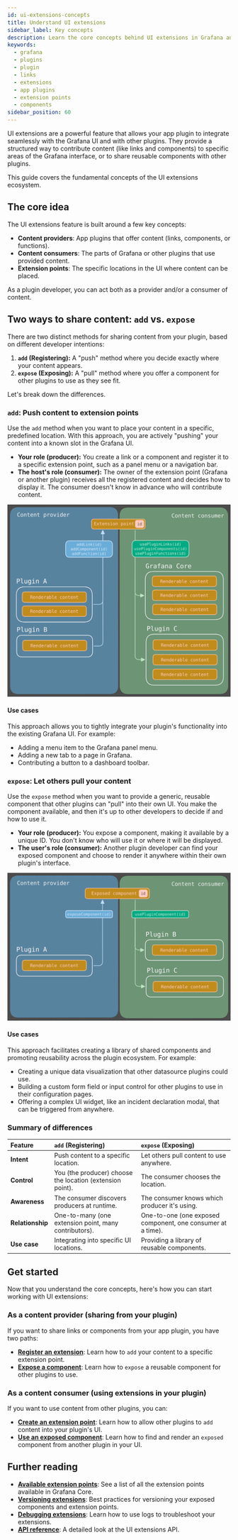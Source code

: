 ```yaml
---
id: ui-extensions-concepts
title: Understand UI extensions
sidebar_label: Key concepts
description: Learn the core concepts behind UI extensions in Grafana and how they enable plugins to interact with each other.
keywords:
  - grafana
  - plugins
  - plugin
  - links
  - extensions
  - app plugins
  - extension points
  - components
sidebar_position: 60
---
```


UI extensions are a powerful feature that allows your app plugin to integrate seamlessly with the Grafana UI and with other plugins. They provide a structured way to contribute content (like links and components) to specific areas of the Grafana interface, or to share reusable components with other plugins.

This guide covers the fundamental concepts of the UI extensions ecosystem.

## The core idea 

The UI extensions feature is built around a few key concepts:

- **Content providers**: App plugins that offer content (links, components, or functions).
- **Content consumers**: The parts of Grafana or other plugins that use provided content.
- **Extension points**: The specific locations in the UI where content can be placed.

As a plugin developer, you can act both as a provider and/or a consumer of content.

## Two ways to share content: `add` vs. `expose`

There are two distinct methods for sharing content from your plugin, based on different developer intentions:

1.  **`add` (Registering):** A "push" method where you decide exactly where your content appears.
2.  **`expose` (Exposing):** A "pull" method where you offer a component for other plugins to use as they see fit.

Let's break down the differences.

### `add`: Push content to extension points

Use the `add` method when you want to place your content in a specific, predefined location. With this approach, you are actively "pushing" your content into a known slot in the Grafana UI.

- **Your role (producer):** You create a link or a component and register it to a specific extension point, such as a panel menu or a navigation bar.
- **The host's role (consumer):** The owner of the extension point (Grafana or another plugin) receives all the registered content and decides how to display it. The consumer doesn't know in advance who will contribute content.

![Add APIs flow](./images/ui-extensions-add-flow.svg)

#### Use cases 

This approach allows you to tightly integrate your plugin's functionality into the existing Grafana UI. For example:

- Adding a menu item to the Grafana panel menu.
- Adding a new tab to a page in Grafana.
- Contributing a button to a dashboard toolbar.

### `expose`: Let others pull your content

Use the `expose` method when you want to provide a generic, reusable component that other plugins can "pull" into their own UI. You make the component available, and then it's up to other developers to decide if and how to use it.

- **Your role (producer):** You expose a component, making it available by a unique ID. You don't know who will use it or where it will be displayed.
- **The user's role (consumer):** Another plugin developer can find your exposed component and choose to render it anywhere within their own plugin's interface.

![Expose APIs flow](./images/ui-extensions-expose-flow.svg)

#### Use cases 

This approach facilitates creating a library of shared components and promoting reusability across the plugin ecosystem. For example:

- Creating a unique data visualization that other datasource plugins could use.
- Building a custom form field or input control for other plugins to use in their configuration pages.
- Offering a complex UI widget, like an incident declaration modal, that can be triggered from anywhere.

### Summary of differences

| Feature          | `add` (Registering)                                       | `expose` (Exposing)                                         |
| :--------------- | :-------------------------------------------------------- | :---------------------------------------------------------- |
| **Intent**       | Push content to a specific location.                       | Let others pull content to use anywhere.                     |
| **Control**      | You (the producer) choose the location (extension point). | The consumer chooses the location.                          |
| **Awareness**    | The consumer discovers producers at runtime.              | The consumer knows which producer it's using.               |
| **Relationship** | One-to-many (one extension point, many contributors).     | One-to-one (one exposed component, one consumer at a time). |
| **Use case**     | Integrating into specific UI locations.                   | Providing a library of reusable components.                 |

## Get started

Now that you understand the core concepts, here's how you can start working with UI extensions:

### As a content provider (sharing from your plugin)

If you want to share links or components from your app plugin, you have two paths:

- [**Register an extension**](../how-to-guides/ui-extensions/register-an-extension.md): Learn how to `add` your content to a specific extension point.
- [**Expose a component**](../how-to-guides/ui-extensions/expose-a-component.md): Learn how to `expose` a reusable component for other plugins to use.

### As a content consumer (using extensions in your plugin)

If you want to use content from other plugins, you can:

- [**Create an extension point**](../how-to-guides/ui-extensions/create-an-extension-point.md): Learn how to allow other plugins to `add` content into your plugin's UI.
- [**Use an exposed component**](../how-to-guides/ui-extensions/use-an-exposed-component.md): Learn how to find and render an `exposed` component from another plugin in your UI.

## Further reading

- [**Available extension points**](../reference/ui-extensions-reference/extension-points.md): See a list of all the extension points available in Grafana Core.
- [**Versioning extensions**](../how-to-guides/ui-extensions/versioning-extensions.md): Best practices for versioning your exposed components and extension points.
- [**Debugging extensions**](../how-to-guides/ui-extensions/debug-logs.md): Learn how to use logs to troubleshoot your extensions.
- [**API reference**](../reference/ui-extensions-reference/ui-extensions.md): A detailed look at the UI extensions API.
